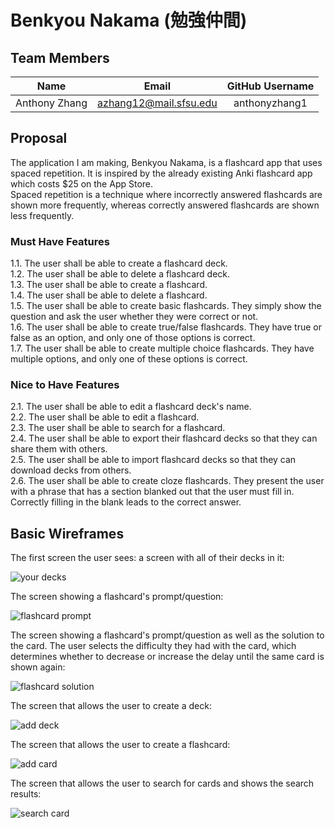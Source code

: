 # Benkyou Nakama (勉強仲間)

## Team Members
| Name          | Email                  | GitHub Username |
| :---:         | :---:                  | :---:           |
| Anthony Zhang | azhang12@mail.sfsu.edu | anthonyzhang1   |

## Proposal
The application I am making, Benkyou Nakama, is a flashcard app that uses spaced repetition. It is inspired by the already existing Anki flashcard app which costs $25 on the App Store.\
Spaced repetition is a technique where incorrectly answered flashcards are shown more frequently, whereas correctly answered flashcards are shown less frequently.

### Must Have Features
1.1. The user shall be able to create a flashcard deck.\
1.2. The user shall be able to delete a flashcard deck.\
1.3. The user shall be able to create a flashcard.\
1.4. The user shall be able to delete a flashcard.\
1.5. The user shall be able to create basic flashcards. They simply show the question and ask the user whether they were correct or not.\
1.6. The user shall be able to create true/false flashcards. They have true or false as an option, and only one of those options is correct.\
1.7. The user shall be able to create multiple choice flashcards. They have multiple options, and only one of these options is correct.

### Nice to Have Features
2.1. The user shall be able to edit a flashcard deck's name.\
2.2. The user shall be able to edit a flashcard.\
2.3. The user shall be able to search for a flashcard.\
2.4. The user shall be able to export their flashcard decks so that they can share them with others.\
2.5. The user shall be able to import flashcard decks so that they can download decks from others.\
2.6. The user shall be able to create cloze flashcards. They present the user with a phrase that has a section blanked out that the user must fill in. Correctly filling in the blank leads to the correct answer.

## Basic Wireframes
The first screen the user sees: a screen with all of their decks in it:

![your decks](https://github.com/anthonyzhang1/CSC-680-Final-Project/blob/main/.github/M1%20Basic%20Wireframes/Your%20Decks.png)

The screen showing a flashcard's prompt/question:

![flashcard prompt](https://github.com/anthonyzhang1/CSC-680-Final-Project/blob/main/.github/M1%20Basic%20Wireframes/Flashcard%20Question.png)

The screen showing a flashcard's prompt/question as well as the solution to the card. The user selects the difficulty they had with the card, which determines whether to decrease or increase the delay until the same card is shown again:

![flashcard solution](https://github.com/anthonyzhang1/CSC-680-Final-Project/blob/main/.github/M1%20Basic%20Wireframes/Flashcard%20Answer.png)

The screen that allows the user to create a deck:

![add deck](https://github.com/anthonyzhang1/CSC-680-Final-Project/blob/main/.github/M1%20Basic%20Wireframes/Add%20Deck.png)

The screen that allows the user to create a flashcard:

![add card](https://github.com/anthonyzhang1/CSC-680-Final-Project/blob/main/.github/M1%20Basic%20Wireframes/Add%20Card.png)

The screen that allows the user to search for cards and shows the search results:

![search card](https://github.com/anthonyzhang1/CSC-680-Final-Project/blob/main/.github/M1%20Basic%20Wireframes/Search%20Cards.png)
